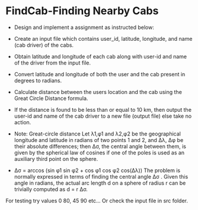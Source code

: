 # FindCab-Finding Nearby Cabs 
- Design and implement a assignment as instructed below: 
-    Create an input file which contains user_id, latitude, longitude, and name (cab driver) of the cabs. 
-    Obtain latitude and longitude of each cab along with user-id and name of the driver from the input file. 
-    Convert latitude and longitude of both the user and the cab present in degrees to radians. 
-    Calculate distance between the users location and the cab using the Great Circle Distance formula. 
-    If the distance is found to be less than or equal to 10 km, then output the user-id and name of the cab driver to a new file (output file) else take no action. 

- Note: 
Great-circle distance Let λ1,φ1 and λ2,φ2 be the geographical longitude and latitude in radians of two points 1 and 2, and ∆λ, ∆φ be their absolute differences; then ∆σ, the central angle between them, is given by the spherical law of cosines if one of the poles is used as an auxiliary third point on the sphere. 
- ∆σ = arccos (sin φ1 sin φ2 + cos φ1 cos φ2 cos(∆λ)) The problem is normally expressed in terms of finding the central angle ∆σ . Given this angle in radians, the actual arc length d on a sphere of radius r can be trivially computed as 
d = r ∆σ. 

For testing try values 0 80, 45 90 etc...
Or check the input file in src folder.
